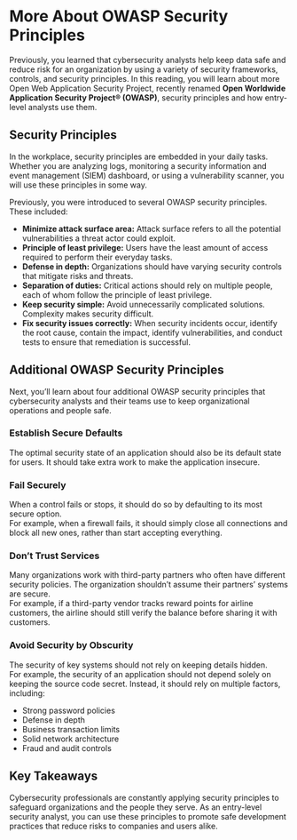 # More About OWASP Security Principles

Previously, you learned that cybersecurity analysts help keep data safe and reduce risk for an organization by using a variety of security frameworks, controls, and security principles. In this reading, you will learn about more Open Web Application Security Project, recently renamed **Open Worldwide Application Security Project® (OWASP)**, security principles and how entry-level analysts use them. 

## Security Principles
In the workplace, security principles are embedded in your daily tasks. Whether you are analyzing logs, monitoring a security information and event management (SIEM) dashboard, or using a vulnerability scanner, you will use these principles in some way. 

Previously, you were introduced to several OWASP security principles. These included:

- **Minimize attack surface area:** Attack surface refers to all the potential vulnerabilities a threat actor could exploit.  
- **Principle of least privilege:** Users have the least amount of access required to perform their everyday tasks.  
- **Defense in depth:** Organizations should have varying security controls that mitigate risks and threats.  
- **Separation of duties:** Critical actions should rely on multiple people, each of whom follow the principle of least privilege.  
- **Keep security simple:** Avoid unnecessarily complicated solutions. Complexity makes security difficult.  
- **Fix security issues correctly:** When security incidents occur, identify the root cause, contain the impact, identify vulnerabilities, and conduct tests to ensure that remediation is successful.  

## Additional OWASP Security Principles
Next, you’ll learn about four additional OWASP security principles that cybersecurity analysts and their teams use to keep organizational operations and people safe.

### Establish Secure Defaults
The optimal security state of an application should also be its default state for users. It should take extra work to make the application insecure.  

### Fail Securely
When a control fails or stops, it should do so by defaulting to its most secure option.  
For example, when a firewall fails, it should simply close all connections and block all new ones, rather than start accepting everything.  

### Don’t Trust Services
Many organizations work with third-party partners who often have different security policies. The organization shouldn’t assume their partners’ systems are secure.  
For example, if a third-party vendor tracks reward points for airline customers, the airline should still verify the balance before sharing it with customers.  

### Avoid Security by Obscurity
The security of key systems should not rely on keeping details hidden.  
For example, the security of an application should not depend solely on keeping the source code secret. Instead, it should rely on multiple factors, including:  

- Strong password policies  
- Defense in depth  
- Business transaction limits  
- Solid network architecture  
- Fraud and audit controls  

## Key Takeaways
Cybersecurity professionals are constantly applying security principles to safeguard organizations and the people they serve. As an entry-level security analyst, you can use these principles to promote safe development practices that reduce risks to companies and users alike.  
